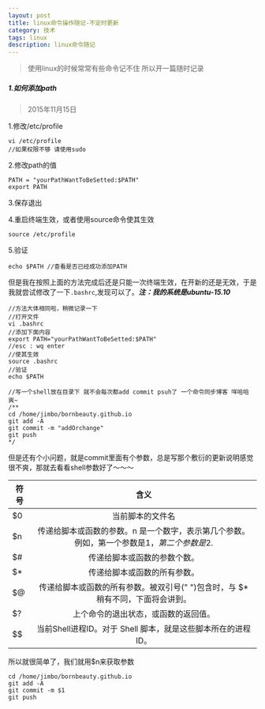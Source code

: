 ```yaml
---
layout: post
title: linux命令操作随记-不定时更新
category: 技术
tags: linux
description: linux命令随记
---
```


> 使用linux的时候常常有些命令记不住 所以开一篇随时记录

##### 1.如何添加path

>2015年11月15日

1.修改/etc/profile

	vi /etc/profile
	//如果权限不够 请使用sudo
    
2.修改path的值

	PATH = "yourPathWantToBeSetted:$PATH"
	export PATH
    
3.保存退出 

4.重启终端生效，或者使用source命令使其生效

	source /etc/profile

5.验证

	echo $PATH //查看是否已经成功添加PATH

但是我在按照上面的方法完成后还是只能一次终端生效，在开新的还是无效，于是我就尝试修改了一下`.bashrc`,发现可以了。***注：我的系统是ubuntu-15.10***

	//方法大体相同啦，稍微记录一下
	//打开文件
	vi .bashrc
	//添加下面内容
	export PATH="yourPathWantToBeSetted:$PATH"
	//esc : wq enter
	//使其生效
	source .bashrc
	//验证
	echo $PATH

	//写一个shell放在目录下 就不会每次都add commit psuh了 一个命令同步博客 咩哈哈 爽~
	/**
	cd /home/jimbo/bornbeauty.github.io
	git add -A
	git commit -m "addOrchange"
	git push
	*/

但是还有个小问题，就是commit里面有个参数，总是写那个敷衍的更新说明感觉很不爽，那就去看看shell参数好了～～～

| 符号 | 含义 |
| --------|:-------:|
|$0	|当前脚本的文件名|
|$n	|传递给脚本或函数的参数。n 是一个数字，表示第几个参数。例如，第一个参数是$1，第二个参数是$2.|
|$#	|传递给脚本或函数的参数个数。|
|$*	|传递给脚本或函数的所有参数。|
|$@	|传递给脚本或函数的所有参数。被双引号(" ")包含时，与 $* 稍有不同，下面将会讲到。|
|$?	|上个命令的退出状态，或函数的返回值。|
|$$	|当前Shell进程ID。对于 Shell 脚本，就是这些脚本所在的进程ID。|

所以就很简单了，我们就用$n来获取参数

	cd /home/jimbo/bornbeauty.github.io
	git add -A
	git commit -m $1
	git push







